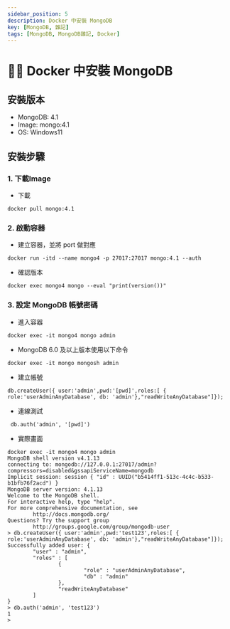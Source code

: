 ```yaml
---
sidebar_position: 5
description: Docker 中安裝 MongoDB
key: [MongoDB, 雜記]
tags: [MongoDB, MongoDB雜記, Docker]
---
```


# 👩‍💻 Docker 中安裝 MongoDB

## 安裝版本

- MongoDB: 4.1
- Image: mongo:4.1
- OS: Windows11

## 安裝步驟

### 1. 下載Image

- 下載

```shell
docker pull mongo:4.1
```

### 2. 啟動容器

- 建立容器，並將 port 做對應

```shell
docker run -itd --name mongo4 -p 27017:27017 mongo:4.1 --auth
```

- 確認版本

```shell
docker exec mongo4 mongo --eval "print(version())"
```

### 3. 設定 MongoDB 帳號密碼

- 進入容器

```shell
docker exec -it mongo4 mongo admin
```

- MongoDB 6.0 及以上版本使用以下命令

```shell
docker exec -it mongo mongosh admin
```

- 建立帳號

```shell
db.createUser({ user:'admin',pwd:'[pwd]',roles:[ { role:'userAdminAnyDatabase', db: 'admin'},"readWriteAnyDatabase"]});
```

- 連線測試

```shell
 db.auth('admin', '[pwd]')
```

- 實際畫面

```shell
docker exec -it mongo4 mongo admin
MongoDB shell version v4.1.13
connecting to: mongodb://127.0.0.1:27017/admin?compressors=disabled&gssapiServiceName=mongodb
Implicit session: session { "id" : UUID("b5414ff1-513c-4c4c-b533-b1bfb76f2acd") }
MongoDB server version: 4.1.13
Welcome to the MongoDB shell.
For interactive help, type "help".
For more comprehensive documentation, see
        http://docs.mongodb.org/
Questions? Try the support group
        http://groups.google.com/group/mongodb-user
> db.createUser({ user:'admin',pwd:'test123',roles:[ { role:'userAdminAnyDatabase', db: 'admin'},"readWriteAnyDatabase"]});
Successfully added user: {
        "user" : "admin",
        "roles" : [
                {
                        "role" : "userAdminAnyDatabase",
                        "db" : "admin"
                },
                "readWriteAnyDatabase"
        ]
}
> db.auth('admin', 'test123')
1
>
```
